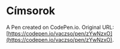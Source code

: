# Címsorok

A Pen created on CodePen.io. Original URL: [https://codepen.io/vaczso/pen/zYwNzxO](https://codepen.io/vaczso/pen/zYwNzxO).



